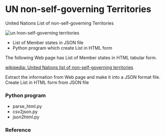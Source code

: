 UN non-self-governing Territories
===============

United Nations List of non-self-governing Territories

![un lnon-self-governing territories
](https://github.com/ohwada/World_Countries/blob/main/un_non_self_governing_territories/scrrenshots/un_non_self_governing_territories.png)

- List of Member states in JSON file
- Python program which create List in HTML form

The following Web page has List of Member states in HTML tabular form.

[wikipedia: United Nations list of non-self-governing territories](https://en.wikipedia.org/wiki/United_Nations_list_of_non-self-governing_territories)

Extract the information from Web page
and make it into a JSON format file.
Create List in HTML form from JSON file

### Python program
- parse_html.py
- csv2json.py
- json2html.py

### Reference


